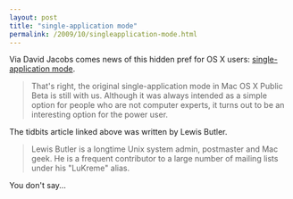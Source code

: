 ```yaml
---
layout: post
title: "single-application mode"
permalink: /2009/10/singleapplication-mode.html
---
```


<p>Via David Jacobs comes news of this hidden pref for OS X users:  <a href="http://db.tidbits.com/article/10624">single-application mode</a>.</p>

<blockquote>
  <p>That's right, the original single-application mode in Mac OS X Public Beta is still with us. Although it was always intended as a simple option for people who are not computer experts, it turns out to be an interesting option for the power user.</p>
</blockquote>

<p>The tidbits article linked above was written by Lewis Butler.</p>

<blockquote>
  <p>Lewis Butler is a longtime Unix system admin, postmaster and Mac geek. He is a frequent contributor to a large number of mailing lists under his "LuKreme" alias.</p>
</blockquote>

<p>You don't say...</p>



